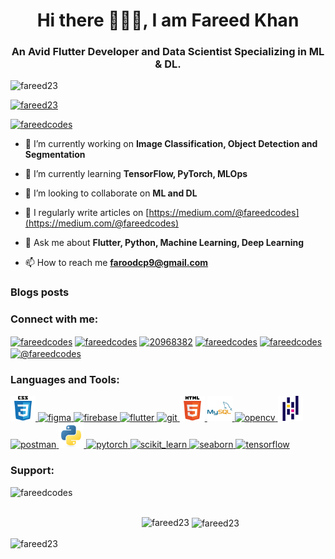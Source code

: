 <h1 align="center">Hi there 🙋🏻‍♂️, I am Fareed Khan</h1>
<h3 align="center">An Avid Flutter Developer and Data Scientist Specializing in ML & DL.</h3>

<p align="left"> <img src="https://komarev.com/ghpvc/?username=fareed23&label=Profile%20views&color=0e75b6&style=flat" alt="fareed23" /> </p>

<p align="left"> <a href="https://github.com/ryo-ma/github-profile-trophy"><img src="https://github-profile-trophy.vercel.app/?username=fareed23" alt="fareed23" /></a> </p>

<p align="left"> <a href="https://twitter.com/fareedcodes" target="blank"><img src="https://img.shields.io/twitter/follow/fareedcodes?logo=twitter&style=for-the-badge" alt="fareedcodes" /></a> </p>

- 🔭 I’m currently working on **Image Classification, Object Detection and Segmentation**

- 🌱 I’m currently learning **TensorFlow, PyTorch, MLOps**

- 👯 I’m looking to collaborate on **ML and DL**

- 📝 I regularly write articles on [https://medium.com/@fareedcodes](https://medium.com/@fareedcodes)

- 💬 Ask me about **Flutter, Python, Machine Learning, Deep Learning**

- 📫 How to reach me **faroodcp9@gmail.com**

### Blogs posts
<!-- BLOG-POST-LIST:START -->
<!-- BLOG-POST-LIST:END -->

<h3 align="left">Connect with me:</h3>
<p align="left">
<a href="https://twitter.com/fareedcodes" target="blank"><img align="center" src="https://raw.githubusercontent.com/rahuldkjain/github-profile-readme-generator/master/src/images/icons/Social/twitter.svg" alt="fareedcodes" height="30" width="40" /></a>
<a href="https://linkedin.com/in/fareedcodes" target="blank"><img align="center" src="https://raw.githubusercontent.com/rahuldkjain/github-profile-readme-generator/master/src/images/icons/Social/linked-in-alt.svg" alt="fareedcodes" height="30" width="40" /></a>
<a href="https://stackoverflow.com/users/20968382" target="blank"><img align="center" src="https://raw.githubusercontent.com/rahuldkjain/github-profile-readme-generator/master/src/images/icons/Social/stack-overflow.svg" alt="20968382" height="30" width="40" /></a>
<a href="https://kaggle.com/fareedcodes" target="blank"><img align="center" src="https://raw.githubusercontent.com/rahuldkjain/github-profile-readme-generator/master/src/images/icons/Social/kaggle.svg" alt="fareedcodes" height="30" width="40" /></a>
<a href="https://instagram.com/fareedcodes" target="blank"><img align="center" src="https://raw.githubusercontent.com/rahuldkjain/github-profile-readme-generator/master/src/images/icons/Social/instagram.svg" alt="fareedcodes" height="30" width="40" /></a>
<a href="https://medium.com/@fareedcodes" target="blank"><img align="center" src="https://raw.githubusercontent.com/rahuldkjain/github-profile-readme-generator/master/src/images/icons/Social/medium.svg" alt="@fareedcodes" height="30" width="40" /></a>
</p>

<h3 align="left">Languages and Tools:</h3>
<p align="left"> <a href="https://www.w3schools.com/css/" target="_blank" rel="noreferrer"> <img src="https://raw.githubusercontent.com/devicons/devicon/master/icons/css3/css3-original-wordmark.svg" alt="css3" width="40" height="40"/> </a> <a href="https://www.figma.com/" target="_blank" rel="noreferrer"> <img src="https://www.vectorlogo.zone/logos/figma/figma-icon.svg" alt="figma" width="40" height="40"/> </a> <a href="https://firebase.google.com/" target="_blank" rel="noreferrer"> <img src="https://www.vectorlogo.zone/logos/firebase/firebase-icon.svg" alt="firebase" width="40" height="40"/> </a> <a href="https://flutter.dev" target="_blank" rel="noreferrer"> <img src="https://www.vectorlogo.zone/logos/flutterio/flutterio-icon.svg" alt="flutter" width="40" height="40"/> </a> <a href="https://git-scm.com/" target="_blank" rel="noreferrer"> <img src="https://www.vectorlogo.zone/logos/git-scm/git-scm-icon.svg" alt="git" width="40" height="40"/> </a> <a href="https://www.w3.org/html/" target="_blank" rel="noreferrer"> <img src="https://raw.githubusercontent.com/devicons/devicon/master/icons/html5/html5-original-wordmark.svg" alt="html5" width="40" height="40"/> </a> <a href="https://www.mysql.com/" target="_blank" rel="noreferrer"> <img src="https://raw.githubusercontent.com/devicons/devicon/master/icons/mysql/mysql-original-wordmark.svg" alt="mysql" width="40" height="40"/> </a> <a href="https://opencv.org/" target="_blank" rel="noreferrer"> <img src="https://www.vectorlogo.zone/logos/opencv/opencv-icon.svg" alt="opencv" width="40" height="40"/> </a> <a href="https://pandas.pydata.org/" target="_blank" rel="noreferrer"> <img src="https://raw.githubusercontent.com/devicons/devicon/2ae2a900d2f041da66e950e4d48052658d850630/icons/pandas/pandas-original.svg" alt="pandas" width="40" height="40"/> </a> <a href="https://postman.com" target="_blank" rel="noreferrer"> <img src="https://www.vectorlogo.zone/logos/getpostman/getpostman-icon.svg" alt="postman" width="40" height="40"/> </a> <a href="https://www.python.org" target="_blank" rel="noreferrer"> <img src="https://raw.githubusercontent.com/devicons/devicon/master/icons/python/python-original.svg" alt="python" width="40" height="40"/> </a> <a href="https://pytorch.org/" target="_blank" rel="noreferrer"> <img src="https://www.vectorlogo.zone/logos/pytorch/pytorch-icon.svg" alt="pytorch" width="40" height="40"/> </a> <a href="https://scikit-learn.org/" target="_blank" rel="noreferrer"> <img src="https://upload.wikimedia.org/wikipedia/commons/0/05/Scikit_learn_logo_small.svg" alt="scikit_learn" width="40" height="40"/> </a> <a href="https://seaborn.pydata.org/" target="_blank" rel="noreferrer"> <img src="https://seaborn.pydata.org/_images/logo-mark-lightbg.svg" alt="seaborn" width="40" height="40"/> </a> <a href="https://www.tensorflow.org" target="_blank" rel="noreferrer"> <img src="https://www.vectorlogo.zone/logos/tensorflow/tensorflow-icon.svg" alt="tensorflow" width="40" height="40"/> </a> </p>

<h3 align="left">Support:</h3>
<p><a href="https://www.buymeacoffee.com/fareedcodes"> <img align="left" src="https://cdn.buymeacoffee.com/buttons/v2/default-yellow.png" height="50" width="210" alt="fareedcodes" /></a></p><br><br>

<p><img align="left" src="https://github-readme-stats.vercel.app/api/top-langs?username=fareed23&show_icons=true&locale=en&layout=compact" alt="fareed23" /></p>

<p>&nbsp;<img align="center" src="https://github-readme-stats.vercel.app/api?username=fareed23&show_icons=true&locale=en" alt="fareed23" /></p>

<p><img align="center" src="https://github-readme-streak-stats.herokuapp.com/?user=fareed23&" alt="fareed23" /></p>
